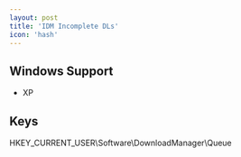 ```yaml
---
layout: post
title: 'IDM Incomplete DLs'
icon: 'hash'
---
```


## Windows Support

- XP



## Keys

HKEY_CURRENT_USER\Software\DownloadManager\Queue

